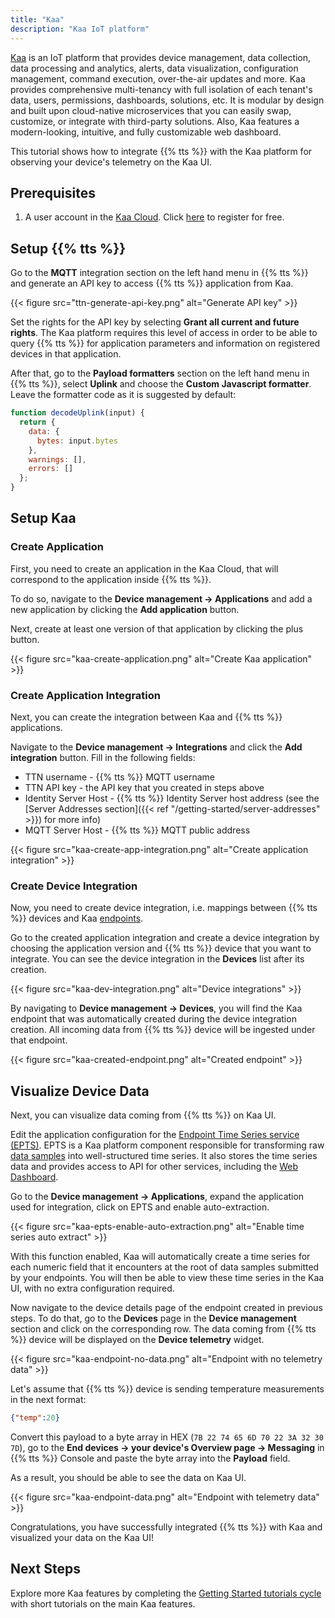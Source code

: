 ```yaml
---
title: "Kaa"
description: "Kaa IoT platform"
---
```


[Kaa][kaa site] is an IoT platform that provides device management, data collection, data processing and analytics, alerts, data visualization, configuration management, command execution, over-the-air updates and more. Kaa provides comprehensive multi-tenancy with full isolation of each tenant's data, users, permissions, dashboards, solutions, etc. It is modular by design and built upon cloud-native microservices that you can easily swap, customize, or integrate with third-party solutions. Also, Kaa features a modern-looking, intuitive, and fully customizable web dashboard.

<!--more-->

This tutorial shows how to integrate {{% tts %}} with the Kaa platform for observing your device's telemetry on the Kaa UI.

## Prerequisites

1. A user account in the [Kaa Cloud][kaa cloud login]. Click [here][kaa cloud registration] to register for free.

## Setup {{% tts %}}

Go to the **MQTT** integration section on the left hand menu in {{% tts %}} and generate an API key to access {{% tts %}} application from Kaa.

{{< figure src="ttn-generate-api-key.png" alt="Generate API key" >}}

Set the rights for the API key by selecting **Grant all current and future rights**. The Kaa platform requires this level of access in order to be able to query {{% tts %}} for application parameters and information on registered devices in that application.

After that, go to the **Payload formatters** section on the left hand menu in {{% tts %}}, select **Uplink** and choose the **Custom Javascript formatter**. Leave the formatter code as it is suggested by default:

```js
function decodeUplink(input) {
  return {
    data: {
      bytes: input.bytes
    },
    warnings: [],
    errors: []
  };
}
```

## Setup Kaa

### Create Application

First, you need to create an application in the Kaa Cloud, that will correspond to the application inside {{% tts %}}.

To do so, navigate to the **Device management &#8594; Applications** and add a new application by clicking the **Add application** button.

Next, create at least one version of that application by clicking the plus button.

{{< figure src="kaa-create-application.png" alt="Create Kaa application" >}}

### Create Application Integration

Next, you can create the integration between Kaa and {{% tts %}} applications.

Navigate to the **Device management &#8594; Integrations** and click the **Add integration** button. Fill in the following fields:

- TTN username - {{% tts %}} MQTT username 
- TTN API key - the API key that you created in steps above
- Identity Server Host - {{% tts %}} Identity Server host address (see the [Server Addresses section]({{< ref "/getting-started/server-addresses" >}}) for more info)
- MQTT Server Host - {{% tts %}} MQTT public address

{{< figure src="kaa-create-app-integration.png" alt="Create application integration" >}}

### Create Device Integration

Now, you need to create device integration, i.e. mappings between {{% tts %}} devices and Kaa [endpoints][endpoint].

Go to the created application integration and create a device integration by choosing the application version and {{% tts %}} device that you want to integrate. You can see the device integration in the **Devices** list after its creation.

{{< figure src="kaa-dev-integration.png" alt="Device integrations" >}}

By navigating to **Device management &#8594; Devices**, you will find the Kaa endpoint that was automatically created during the device integration creation. 
All incoming data from {{% tts %}} device will be ingested under that endpoint.

{{< figure src="kaa-created-endpoint.png" alt="Created endpoint" >}}

## Visualize Device Data

Next, you can visualize data coming from {{% tts %}} on Kaa UI. 

Edit the application configuration for the [Endpoint Time Series service (EPTS)][EPTS]. EPTS is a Kaa platform component responsible for transforming raw [data samples][data-sample] into well-structured time series. It also stores the time series data and provides access to API for other services, including the [Web Dashboard][WD].

Go to the **Device management &#8594; Applications**, expand the application used for integration, click on EPTS and enable auto-extraction.

{{< figure src="kaa-epts-enable-auto-extraction.png" alt="Enable time series auto extract" >}}

With this function enabled, Kaa will automatically create a time series for each numeric field that it encounters at the root of data samples submitted by your endpoints.
You will then be able to view these time series in the Kaa UI, with no extra configuration required.

Now navigate to the device details page of the endpoint created in previous steps. To do that, go to the **Devices** page in the **Device management** section and click on the corresponding row. The data coming from {{% tts %}} device will be displayed on the **Device telemetry** widget.

{{< figure src="kaa-endpoint-no-data.png" alt="Endpoint with no telemetry data" >}}

Let's assume that {{% tts %}} device is sending temperature measurements in the next format:

```json
{"temp":20}
```

Convert this payload to a byte array in HEX (`7B 22 74 65 6D 70 22 3A 32 30 7D`), go to the **End devices &#8594; your device's Overview page &#8594; Messaging** in {{% tts %}} Console and paste the byte array into the **Payload** field. 

As a result, you should be able to see the data on Kaa UI.

{{< figure src="kaa-endpoint-data.png" alt="Endpoint with telemetry data" >}}

Congratulations, you have successfully integrated {{% tts %}} with Kaa and visualized your data on the Kaa UI!

## Next Steps

Explore more Kaa features by completing the [Getting Started tutorials cycle][Getting Started tutorials] with short tutorials on the main Kaa features.

[kaa site]:                         https://www.kaaiot.com/
[kaa cloud login]:                  https://cloud.kaaiot.com/login
[kaa cloud registration]:           https://www.kaaiot.com/free-trial

[data-sample]:                      https://docs.kaaiot.io/KAA/docs/v1.4.0/Kaa-concepts/#data-sample
[endpoint]:                         https://docs.kaaiot.io/KAA/docs/v1.4.0/Kaa-concepts/#endpoints
[EPTS]:                             https://docs.kaaiot.io/KAA/docs/v1.4.0/Features/Data-collection/EPTS
[EPTS time series auto extraction]: https://docs.kaaiot.io/KAA/docs/v1.4.0/Features/Data-collection/EPTS/Configuration/#time-series-auto-extraction
[EPTS time series configuration]:   https://docs.kaaiot.io/KAA/docs/v1.4.0/Features/Data-collection/EPTS/Configuration/#time-series-configuration
[WD]:                               https://docs.kaaiot.io/KAA/docs/v1.4.0/Features/Visualization/WD
[Getting Started tutorials]:        https://docs.kaaiot.io/KAA/docs/v1.4.0/Tutorials/getting-started/
